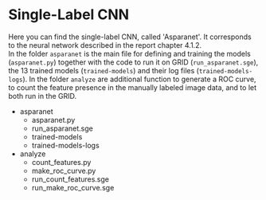 # Single-Label CNN

Here you can find the single-label CNN, called 'Asparanet'. It corresponds to the neural network described in the report chapter 4.1.2.   
In the folder `asparanet` is the main file for defining and training the models (`asparanet.py`) together with the code to run it on GRID (`run_asparanet.sge`), the 13 trained models (`trained-models`) and their log files (`trained-models-logs`). In the folder `analyze` are additional function to generate a ROC curve, to count the feature presence in the manually labeled image data, and to let both run in the GRID.   
   
-   asparanet
    -   asparanet.py
    -   run_asparanet.sge
    -   trained-models
    -   trained-models-logs
-   analyze
    -   count_features.py
    -   make_roc_curve.py
    -   run_count_features.sge
    -   run_make_roc_curve.sge

